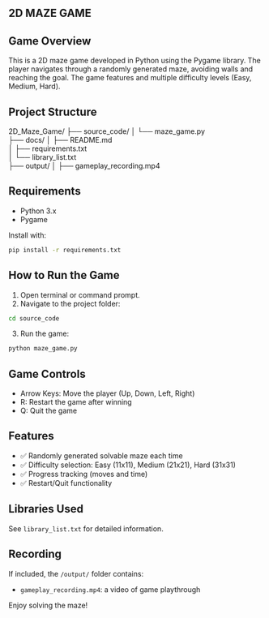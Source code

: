 ## 2D MAZE GAME

##  Game Overview
This is a 2D maze game developed in Python using the Pygame library. The player navigates through a randomly generated maze, avoiding walls and reaching the goal. The game features and multiple difficulty levels (Easy, Medium, Hard).

##  Project Structure


2D_Maze_Game/
├── source_code/
│   └── maze_game.py         
├── docs/
│   ├── README.md            
│   ├── requirements.txt     
│   └── library_list.txt     
├── output/
│   ├── gameplay_recording.mp4  


## Requirements

- Python 3.x
- Pygame

Install with:
```bash
pip install -r requirements.txt
```

##  How to Run the Game

1. Open terminal or command prompt.
2. Navigate to the project folder:
```bash
cd source_code
```
3. Run the game:
```bash
python maze_game.py
```

##  Game Controls

- Arrow Keys: Move the player (Up, Down, Left, Right)
- R: Restart the game after winning
- Q: Quit the game

##  Features

- ✅ Randomly generated solvable maze each time
- ✅ Difficulty selection: Easy (11x11), Medium (21x21), Hard (31x31)
- ✅ Progress tracking (moves and time)
- ✅ Restart/Quit functionality

##  Libraries Used

See `library_list.txt` for detailed information.

##  Recording 

If included, the `/output/` folder contains:
- `gameplay_recording.mp4`: a video of game playthrough


Enjoy solving the maze!
